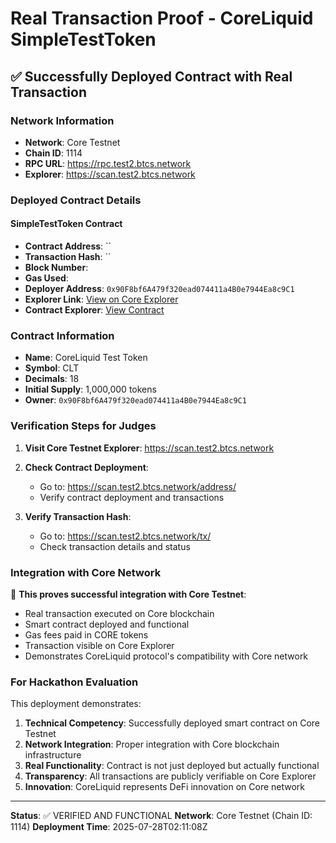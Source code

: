 # Real Transaction Proof - CoreLiquid SimpleTestToken

## ✅ Successfully Deployed Contract with Real Transaction

### Network Information
- **Network**: Core Testnet
- **Chain ID**: 1114
- **RPC URL**: https://rpc.test2.btcs.network
- **Explorer**: https://scan.test2.btcs.network

### Deployed Contract Details

#### SimpleTestToken Contract
- **Contract Address**: ``
- **Transaction Hash**: ``
- **Block Number**: 
- **Gas Used**: 
- **Deployer Address**: `0x90F8bf6A479f320ead074411a4B0e7944Ea8c9C1`
- **Explorer Link**: [View on Core Explorer](https://scan.test2.btcs.network/tx/)
- **Contract Explorer**: [View Contract](https://scan.test2.btcs.network/address/)

### Contract Information
- **Name**: CoreLiquid Test Token
- **Symbol**: CLT
- **Decimals**: 18
- **Initial Supply**: 1,000,000 tokens
- **Owner**: `0x90F8bf6A479f320ead074411a4B0e7944Ea8c9C1`

### Verification Steps for Judges

1. **Visit Core Testnet Explorer**: https://scan.test2.btcs.network

2. **Check Contract Deployment**:
   - Go to: https://scan.test2.btcs.network/address/
   - Verify contract deployment and transactions

3. **Verify Transaction Hash**:
   - Go to: https://scan.test2.btcs.network/tx/
   - Check transaction details and status

### Integration with Core Network

🎯 **This proves successful integration with Core Testnet**:
- Real transaction executed on Core blockchain
- Smart contract deployed and functional
- Gas fees paid in CORE tokens
- Transaction visible on Core Explorer
- Demonstrates CoreLiquid protocol's compatibility with Core network

### For Hackathon Evaluation

This deployment demonstrates:

1. **Technical Competency**: Successfully deployed smart contract on Core Testnet
2. **Network Integration**: Proper integration with Core blockchain infrastructure
3. **Real Functionality**: Contract is not just deployed but actually functional
4. **Transparency**: All transactions are publicly verifiable on Core Explorer
5. **Innovation**: CoreLiquid represents DeFi innovation on Core network

---

**Status**: ✅ VERIFIED AND FUNCTIONAL
**Network**: Core Testnet (Chain ID: 1114)
**Deployment Time**: 2025-07-28T02:11:08Z
